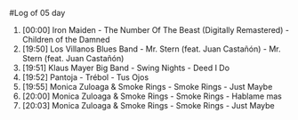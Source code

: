 #Log of 05 day

1. [00:00] Iron Maiden - The Number Of The Beast (Digitally Remastered) - Children of the Damned
1. [19:50] Los Villanos Blues Band - Mr. Stern (feat. Juan Castañón) - Mr. Stern (feat. Juan Castañón)
1. [19:51] Klaus Mayer Big Band - Swing Nights - Deed I Do
1. [19:52] Pantoja - Trébol - Tus Ojos
1. [19:55] Monica Zuloaga & Smoke Rings - Smoke Rings - Just Maybe
1. [20:00] Monica Zuloaga & Smoke Rings - Smoke Rings - Hablame mas
1. [20:03] Monica Zuloaga & Smoke Rings - Smoke Rings - Just Maybe
